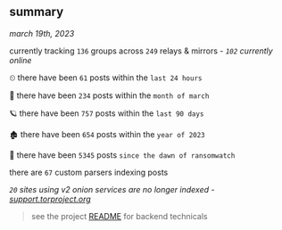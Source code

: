 
## summary
_march 19th, 2023_

currently tracking `136` groups across `249` relays & mirrors - _`102` currently online_

⏲ there have been `61` posts within the `last 24 hours`

🦈 there have been `234` posts within the `month of march`

🪐 there have been `757` posts within the `last 90 days`

🏚 there have been `654` posts within the `year of 2023`

🦕 there have been `5345` posts `since the dawn of ransomwatch`

there are `67` custom parsers indexing posts

_`20` sites using v2 onion services are no longer indexed - [support.torproject.org](https://support.torproject.org/onionservices/v2-deprecation/)_

> see the project [README](https://github.com/joshhighet/ransomwatch#ransomwatch--) for backend technicals
